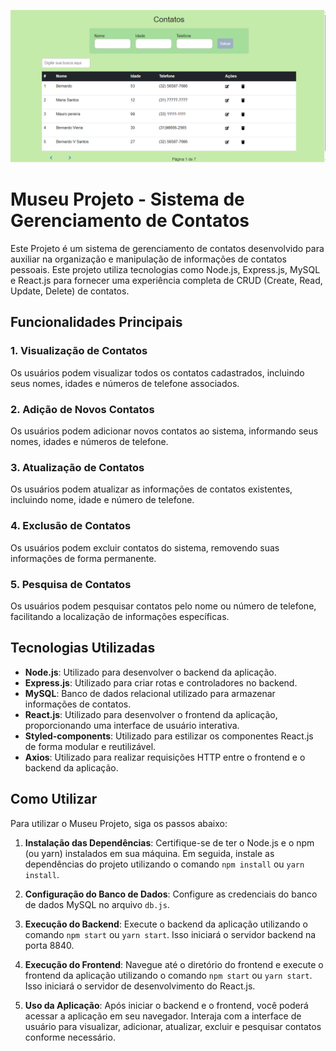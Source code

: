 ![Texto alternativo](https://raw.githubusercontent.com/Julianavdsantos/CRUDContatos/main/telefones.png)


# Museu Projeto - Sistema de Gerenciamento de Contatos

Este Projeto é um sistema de gerenciamento de contatos desenvolvido para auxiliar na organização e manipulação de informações de contatos pessoais. Este projeto utiliza tecnologias como Node.js, Express.js, MySQL e React.js para fornecer uma experiência completa de CRUD (Create, Read, Update, Delete) de contatos.

## Funcionalidades Principais

### 1. Visualização de Contatos

Os usuários podem visualizar todos os contatos cadastrados, incluindo seus nomes, idades e números de telefone associados.

### 2. Adição de Novos Contatos

Os usuários podem adicionar novos contatos ao sistema, informando seus nomes, idades e números de telefone. 

### 3. Atualização de Contatos

Os usuários podem atualizar as informações de contatos existentes, incluindo nome, idade e número de telefone.

### 4. Exclusão de Contatos

Os usuários podem excluir contatos do sistema, removendo suas informações de forma permanente.

### 5. Pesquisa de Contatos

Os usuários podem pesquisar contatos pelo nome ou número de telefone, facilitando a localização de informações específicas.

## Tecnologias Utilizadas

- **Node.js**: Utilizado para desenvolver o backend da aplicação.
- **Express.js**: Utilizado para criar rotas e controladores no backend.
- **MySQL**: Banco de dados relacional utilizado para armazenar informações de contatos.
- **React.js**: Utilizado para desenvolver o frontend da aplicação, proporcionando uma interface de usuário interativa.
- **Styled-components**: Utilizado para estilizar os componentes React.js de forma modular e reutilizável.
- **Axios**: Utilizado para realizar requisições HTTP entre o frontend e o backend da aplicação.

## Como Utilizar

Para utilizar o Museu Projeto, siga os passos abaixo:

1. **Instalação das Dependências**: Certifique-se de ter o Node.js e o npm (ou yarn) instalados em sua máquina. Em seguida, instale as dependências do projeto utilizando o comando `npm install` ou `yarn install`.

2. **Configuração do Banco de Dados**: Configure as credenciais do banco de dados MySQL no arquivo `db.js`.

3. **Execução do Backend**: Execute o backend da aplicação utilizando o comando `npm start` ou `yarn start`. Isso iniciará o servidor backend na porta 8840.

4. **Execução do Frontend**: Navegue até o diretório do frontend e execute o frontend da aplicação utilizando o comando `npm start` ou `yarn start`. Isso iniciará o servidor de desenvolvimento do React.js.

5. **Uso da Aplicação**: Após iniciar o backend e o frontend, você poderá acessar a aplicação em seu navegador. Interaja com a interface de usuário para visualizar, adicionar, atualizar, excluir e pesquisar contatos conforme necessário.



